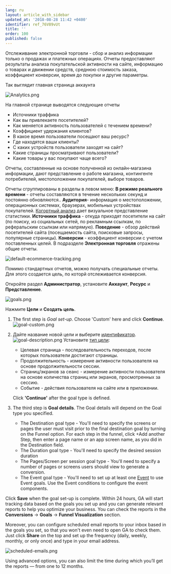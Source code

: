 ```yaml
---
lang: ru
layout: article_with_sidebar
updated_at: '2018-08-28 11:42 +0400'
identifier: ref_76V89vUt
title: ''
order: 100
published: false
---
```

Отслеживание электронной торговли - сбор и анализ информации только о продажах и платежных операциях. Отчеты предоставляют результаты анализа покупательской активности на сайте, информацию о товарах и движении средств, среднюю стоимость заказа, коэффициент конверсии, время до покупки и другие параметры. 

Так выглядит главная страница аккаунта

![Analytics.png]({{site.baseurl}}/attachments/ref_3B4yRZ99/Analytics.png)

На главной странице выводятся следующие отчеты 
* Источники траффика 
* Как вы привлекаете посетителей?
* Как меняется активность пользователей с течением времени?
* Коэффициент удержания клиентов?
* В какое время пользователи посещают ваш ресурс?
* Где находятся ваши клиенты?
* С каких устройств пользователи заходят на сайт?
* Какие страницы просматривают пользователи?
* Какие товары у вас покупают чаще всего?

Отчеты, составленные на основе полученной из онлайн-магазина информации, дают представление о работе магазина, контингенте потребителей, местоположении покупателей, выборе товаров. 

Отчеты сгруппированы в разделы в левом меню: 
**В режиме реального времени** - отчеты составляются в течение нескольких секунд и постоянно обновляются..
**Аудитория**- информация о местоположении, операционных системах, браузерах, мобильных устройствах покупателей. [Когортный анализ](https://support.google.com/analytics/answer/6158745?hl=ru) дает визуальное представление статистики. 
**Источники траффика** - откуда приходят посетители на сайт (по поиску, из социальных сетей, по рекламным ссылкам, по реферальским ссылкам или напрямую).
**Поведение** - обзор действий посетителей сайта (посещаемость сайта, поисковые запросы, популярные страницы).
**Конверсии** - коэффициент конверсии с учетом поставленных целей. В подразделе **Электронная торговля** отражены общие отчеты.
  
  ![default-ecommerce-tracking.png]({{site.baseurl}}/attachments/ref_3B4yRZ99/default-ecommerce-tracking.png)
  
  
 Помимо стандартных отчетов, можно получать специальные отчеты. Для этого создается цель, по которй отслеживается конверсия. 

Откройте раздел **Администратор**, установите **Аккаунт**, **Ресурс** и **Представление**.

![goals.png]({{site.baseurl}}/attachments/ref_3B4yRZ99/goals.png)

Нажмите **Цели** и **Создать цель**. 
1. The first step is _Goal set-up_. Choose 'Custom' here and click **Continue**.
  ![goal-custom.png]({{site.baseurl}}/attachments/ref_3B4yRZ99/goal-custom.png)

2. Дайте название новой цели и выберите [идентификатор](https://support.google.com/analytics/answer/1012040?hl=ru&ref_topic=6150889#goal_sets).
      ![goal-description.png]({{site.baseurl}}/attachments/ref_3B4yRZ99/goal-description.png)
   Установите [тип цели](https://support.google.com/analytics/answer/1032415#goal_type):
     * Целевая страница - последовательность переходов, после которых пользователи достигают страницы. 
     * Продолжительность - измерение активности пользователя на основе продолжительности сессии.
     * Страниц/экранов за сеанс - измерение активности пользователя на основе количества страниц или экранов, просмотренных за сессию. 
     * Событие - действия пользователя на сайте или в приложении. 
   
   Click **'Continue'** after the goal type is defined.  

3. The third step is **Goal details**.
   The Goal details will depend on the Goal type you specified. 
     * The Destination goal type - You'll need to specify the screens or pages the user must visit prior to the final destination goal by turning on the Funnel option. For each step in the funnel, click +Add another Step, then enter a page name or an app screen name, as you did in the Destination field.
     * The Duration goal type - You'll need to specify the desired session duration
     * The Pages/Screen per session goal type - You'll need to specify a number of pages or screens users should view to generate a conversion.
     * The Event goal type - You'll need to set up at least one [Event](https://support.google.com/analytics/answer/1033068?hl=en-GB&utm_id=ad "Ecommerce Tracking with Google Analytics") to use Event goals. Use the Event conditions to configure the event components.
     

Click **Save** when the goal set-up is complete. Within 24 hours, GA will start tracking data based on the goals you set up and you can generate relevant reports to help you optimize your business. You can check the reports in the **Conversions** -> **Goals** -> **Funnel Visualization** section.

Moreover, you can configure scheduled email reports to your inbox based in the goals you set, so that you won't even need to open GA to check them. Just click **Share** on the top and set up the frequency (daily, weekly, monthly, or only once) and type in your email address.

  ![scheduled-emails.png]({{site.baseurl}}/attachments/ref_3B4yRZ99/scheduled-emails.png)

Using advanced options, you can also limit the time during which you’ll get the reports — from one to 12 months.

